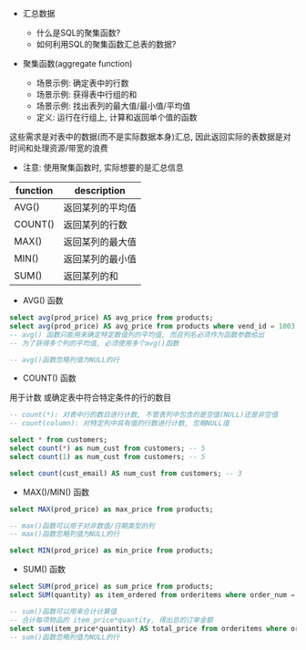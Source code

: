 + 汇总数据
    + 什么是SQL的聚集函数?
    + 如何利用SQL的聚集函数汇总表的数据?

+ 聚集函数(aggregate function)
    + 场景示例: 确定表中的行数
    + 场景示例: 获得表中行组的和
    + 场景示例: 找出表列的最大值/最小值/平均值
    + 定义: 运行在行组上, 计算和返回单个值的函数

这些需求是对表中的数据(而不是实际数据本身)汇总, 因此返回实际的表数据是对时间和处理资源/带宽的浪费

+ 注意: 使用聚集函数时, 实际想要的是汇总信息

function | description
---------|-----------
AVG()    | 返回某列的平均值
COUNT()  | 返回某列的行数
MAX()    | 返回某列的最大值
MIN()    | 返回某列的最小值
SUM()    | 返回某列的和

+ AVG() 函数

```sql
select avg(prod_price) AS avg_price from products;
select avg(prod_price) AS avg_price from products where vend_id = 1003;
-- avg() 函数只能用来确定特定数值列的平均值, 而且列名必须作为函数参数给出
-- 为了获得多个列的平均值, 必须使用多个avg()函数

-- avg()函数忽略列值为NULL的行
```

+ COUNT() 函数

用于计数 或确定表中符合特定条件的行的数目

```sql
-- count(*): 对表中行的数目进行计数, 不管表列中包含的是空值(NULL)还是非空值
-- count(column): 对特定列中具有值的行数进行计数, 忽略NULL值

select * from customers;
select count(*) as num_cust from customers; -- 5
select count(1) as num_cust from customers; -- 5

select count(cust_email) AS num_cust from customers; -- 3
```

+ MAX()/MIN() 函数

```sql
select MAX(prod_price) as max_price from products;

-- max()函数可以用于对非数值/日期类型的列
-- max()函数忽略列值为NULL的行

select MIN(prod_price) as min_price from products;

```

+ SUM() 函数

```sql
select SUM(prod_price) as sum_price from products;
select SUM(quantity) as item_ordered from orderitems where order_num = 20005;

-- sum()函数可以用来合计计算值
-- 合计每项物品的 item_price*quantity, 得出总的订单金额
select sum(item_price*quantity) AS total_price from orderitems where order_num = 20005;
-- sum()函数忽略列值为NULL的行

```
